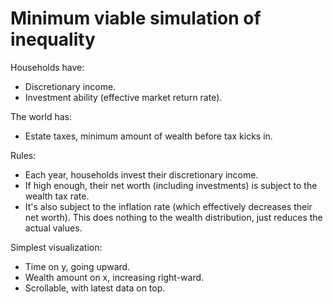Minimum viable simulation of inequality
=======================================

Households have:
- Discretionary income.
- Investment ability (effective market return rate).

The world has:
- Estate taxes, minimum amount of wealth before tax kicks in.

Rules:
- Each year, households invest their discretionary income.
- If high enough, their net worth (including investments) is subject to the
  wealth tax rate.
- It's also subject to the inflation rate (which effectively decreases their net
  worth). This does nothing to the wealth distribution, just reduces the
  actual values.

Simplest visualization:
- Time on y, going upward.
- Wealth amount on x, increasing right-ward.
- Scrollable, with latest data on top.
